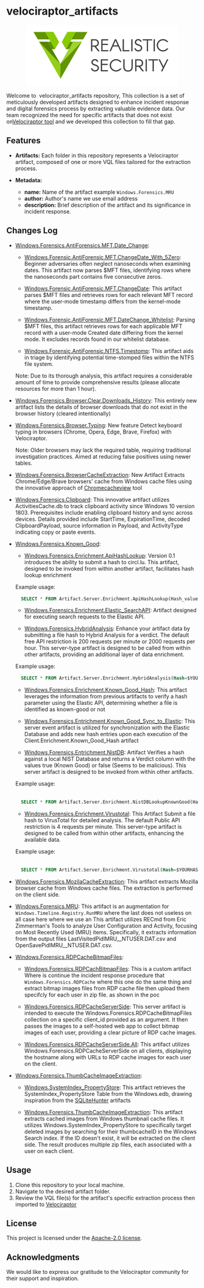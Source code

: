 # velociraptor_artifacts

<div style="text-align:center"><img src="./docs/images/stand-logo-400x160.png"/></div>

Welcome to  velociraptor_artifacts repository, This collection is a set of meticulously developed artifacts designed to enhance incident response and digital forensics process by extracting valuable evidence data. Our team recognized the need for specific artifacts that does not exist on[Velociraptor tool](https://github.com/Velocidex/velociraptor) and we developed this collection to fill that gap.

## Features

- **Artifacts:** Each folder in this repository represents a Velociraptor artifact, composed of one or more VQL files tailored for the extraction process.

- **Metadata:** 
	
    - **name:** Name of the artifact example `Windows.Forensics.MRU` 
	- **author:** Author's name we use email address 
	- **description:** Brief description of the artifact and its significance in incident response.


## Changes Log

- [Windows.Forensics.AntiForensics.MFT.Date_Change](./Windows.Forensics.AntiForensics.MFT.Date_Change/): 

    - [Windows.Forensic.AntiForensic.MFT.ChangeDate_With_5Zero](./Windows.Forensics.AntiForensics.MFT.Date_Change/Windows.Forensic.AntiForensic.MFT.ChangeDate_With_5Zero.yaml): Beginner adversaries often neglect nanoseconds when examining dates. This artifact now parses $MFT files, identifying rows where the nanoseconds part contains five consecutive zeros.

    - [Windows.Forensic.AntiForensic.MFT.ChangeDate](./Windows.Forensics.AntiForensics.MFT.Date_Change/Windows.Forensic.AntiForensic.MFT.ChangeDate.yaml): This artifact parses $MFT files and retrieves rows for each relevant MFT record where the user-mode timestamp differs from the kernel-mode timestamp.

    - [Windows.Forensic.AntiForensic.MFT.DateChange_Whitelist](./Windows.Forensics.AntiForensics.MFT.Date_Change/Windows.Forensic.AntiForensic.MFT.DateChange_Whitelist.yaml): Parsing $MFT files, this artifact retrieves rows for each applicable MFT record with a user-mode Created date differing from the kernel mode. It excludes records found in our whitelist database.

    - [Windows.Forensic.AntiForensic.NTFS.Timestomp](./Windows.Forensics.AntiForensics.MFT.Date_Change/Windows.Forensic.AntiForensic.NTFS.Timestomp.yaml): This artifact aids in triage by identifying potential time-stomped files within the NTFS file system.

    Note: Due to its thorough analysis, this artifact requires a considerable amount of time to provide comprehensive results (please allocate resources for more than 1 hour).
 
- [Windows.Forensics.Browser.Clear.Downloads_History](./Windows.Forensics.Browser.Clear.Downloads_History/Windows.Forensics.Browser.Clear.Downloads_History.yaml): This entirely new artifact lists the details of browser downloads that do not exist in the browser history (cleared intentionally)

- [Windows.Forensics.Browser.Typing](./Windows.Forensics.Browser.Typing/Windows.Forensic.Browser.Keyboard_Typing.yaml): New feature Detect keyboard typing in browsers (Chrome, Opera, Edge, Brave, Firefox) with Velociraptor.

    Note: Older browsers may lack the required table, requiring traditional investigation practices. Aimed at reducing false positives using newer tables.

- [Windows.Forensics.BrowserCacheExtraction](./Windows.Forensics.BrowserCacheExtraction/Windows.Forensics.BrowserCacheExtraction.yaml): New Artifact Extracts Chrome/Edge/Brave browsers' cache from Windows cache files using the innovative approach of [Chromecacheview](https://www.nirsoft.net/utils/chromecacheview.zip) tool

- [Windows.Forensics.Clipboard](./Windows.Forensics.Clipboard/Windows.Forensics.Clipborad.yaml): This innovative artifact utilizes ActivitiesCache.db to track clipboard activity since Windows 10 version 1803. Prerequisites include enabling clipboard history and sync across devices. Details provided include StartTime, ExpirationTime, decoded ClipboardPayload, source information in Payload, and ActivityType indicating copy or paste events.

- [Windows.Forensics.Known_Good](./Windows.Forensics.Known_Good/): 
    
    - [Windows.Forensics.Enrichment.ApiHashLookup](./Windows.Forensics.Known_Good/Windows.Forensics.Enrichment.ApiHashLookup.yaml): Version 0.1 introduces the ability to submit a hash to circl.lu. This artifact, designed to be invoked from within another artifact, facilitates hash lookup enrichment 
    
    Example usage:      
    
    ```SQL
      SELECT * FROM Artifact.Server.Enrichment.ApiHashLookup(Hash_value=$YOURHASH, Hash_type=$HASHTYPE)
    ```
    
    - [Windows.Forensics.Enrichment.Elastic_SearchAPI](./Windows.Forensics.Known_Good/Windows.Forensics.Enrichment.Elastic_SearchAPI.yaml): Artifact designed for executing search requests to the Elastic API.
    
    - [Windows.Forensics.HybridAnalysis](./Windows.Forensics.Known_Good/Windows.Forensics.Enrichment.HybridAnalysis.yaml): Enhance your artifact data by submitting a file hash to Hybrid Analysis for a verdict. The default free API restriction is 200 requests per minute or 2000 requests per hour. This server-type artifact is designed to be called from within other artifacts, providing an additional layer of data enrichment. 
    
    Example usage:

    ```SQL
      SELECT * FROM Artifact.Server.Enrichment.HybridAnalysis(Hash=$YOURHASH)
    ```    
    - [Windows.Forensics.Enrichment.Known_Good_Hash](./Windows.Forensics.Known_Good/Windows.Forensics.Enrichment.Known_Good_Hash.yaml): This artifact leverages the information from previous artifacts to verify a hash parameter using the Elastic API, determining whether a file is identified as known-good or not

    - [Windows.Forensics.Entrichment.Known_Good_Sync_to_Elastic](./Windows.Forensics.Known_Good/Windows.Forensics.Enrichment.Known_Good_Sync_to_Elastic.yaml): This server event artifact is utilized for synchronization with the Elastic Database and adds new hash entries upon each execution of the Client.Enrichment.Known_Good_Hash artifact

    - [Windows.Forensics.Entrichment.NistDB](./Windows.Forensics.Known_Good/Windows.Forensics.Enrichment.NistDB.yaml): Artifact Verifies a hash against a local NIST Database and returns a Verdict column with the values true (Known Good) or false (Seems to be malicious). This server artifact is designed to be invoked from within other artifacts. 
    
    Example usage:
 
    ```SQL
      
      SELECT * FROM Artifact.Server.Enrichment.NistDBLookupKnownGood(Hash_value=$YOURHASH, Hash_type=$HASHTYPE, DB_Location=$DBLOCATION)

    ```
    - [Windows.Forensics.Enrichment.Virustotal](./Windows.Forensics.Known_Good/Windows.Forensics.Enrichment.Virustotal.yaml): This Artifact Submit a file hash to VirusTotal for detailed analysis. The default Public API restriction is 4 requests per minute. This server-type artifact is designed to be called from within other artifacts, enhancing the available data. 
    
    Example usage:
 
    ```SQL
      
      SELECT * FROM Artifact.Server.Enrichment.Virustotal(Hash=$YOURHASH)

    ```

- [Windows.Forensics.MozilaCacheExtraction](./Windows.Forensics.MozilaCacheExtraction/Windows.Forensics.MozilaCacheExtraction.yaml): This artifact extracts Mozilla browser cache from Windows cache files. The extraction is performed on the client side. 

- [Windows.Forensics.MRU](./Windows.Forensics.MRU/Winodows.Forensics.MRU.yaml): This artifact is an augmentation for `Windows.Timeline.Registry.RunMRU` where the last does not useless on all case here where we use an This artifact utilizes RECmd from Eric Zimmerman's Tools to analyze User Configuration and Activity, focusing on Most Recently Used (MRU) items. Specifically, it extracts information from the output files LastVisitedPidlMRU__NTUSER.DAT.csv and OpenSavePidlMRU__NTUSER.DAT.csv.

- [Windows.Forensics.RDPCacheBitmapFiles](./Windows.Forensics.RDPCacheBitmapFiles/): 

    - [Windows.Forensics.RDPCachBitmapFiles](./Windows.Forensics.RDPCacheBitmapFiles/Windows.Forensics.RDPCacheBitmapFiles.yaml): This is a custom artifact Where is continue the incident response procedure that `Windows.Forensics.RDPCache` where this one do the same thing and extract bitmap images files from RDP cache file then upload them specifcly for each user in zip file. as shown in the poc 
    

    
    - [Windows.Forensics.RDPCacheServerSide](./Windows.Forensics.RDPCacheBitmapFiles/Windows.Forensics.RDPCacheServerSide.yaml): This server artifact is intended to execute the Windows.Forensics.RDPCacheBitmapFiles collection on a specific client_id provided as an argument. It then passes the images to a self-hosted web app to collect bitmap images of each user, providing a clear picture of RDP cache images. 
    
    - [Windows.Forensics.RDPCacheServerSide.All](./Windows.Forensics.RDPCacheBitmapFiles/Windows.Forensics.RDPCacheServerSide.All.yaml): This artifact utilizes Windows.Forensics.RDPCacheServerSide on all clients, displaying the hostname along with URLs to RDP cache images for each user on the client.

- [Windows.Forensics.ThumbCacheImageExtraction](./Windows.Forensics.ThumbCacheImageExtraction/): 

    - [Windows.SystemIndex_PropertyStore](./Windows.Forensics.ThumbCacheImageExtraction/Windows.SystemIndex_PropertyStore.yaml): This artifact retrieves the SystemIndex_PropertyStore Table from the Windows.edb, drawing inspiration from the [SQLiteHunter](https://github.com/Velocidex/SQLiteHunter?tab=readme-ov-file) artifacts 

    - [Windows.Forensics.ThumbCacheImageExtraction](./Windows.Forensics.ThumbCacheImageExtraction/Windows.Forensics.ThumbCacheImageExtraction.yaml): This artifact extracts cached images from Windows thumbnail cache files. It utilizes Windows.SystemIndex_PropertyStore to specifically target deleted images by searching for their thumbcacheID in the Windows Search index. If the ID doesn't exist, it will be extracted on the client side. The result produces multiple zip files, each associated with a user on each client.

## Usage

1. Clone this repository to your local machine.
2. Navigate to the desired artifact folder.
3. Review the VQL file(s) for the artifact's specific extraction process then imported to [Velociraptor](https://github.com/Velocidex/velociraptor) 


## License

This project is licensed under the [Apache-2.0 license](https://github.com/realistic-security/velociraptor_artifacts?tab=Apache-2.0-1-ov-file#).

## Acknowledgments

We would like to express our gratitude to the Velociraptor community for their support and inspiration.

